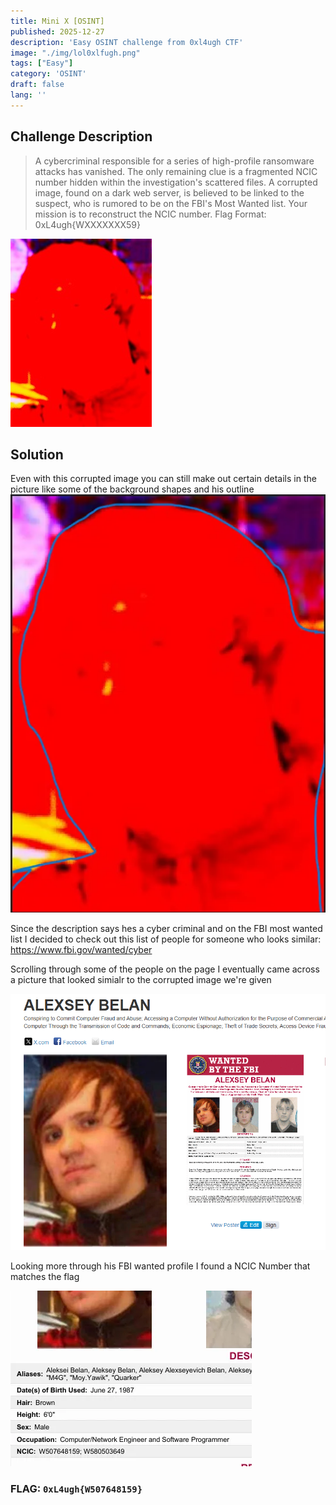 ```yaml
---
title: Mini X [OSINT]
published: 2025-12-27
description: 'Easy OSINT challenge from 0xl4ugh CTF'
image: "./img/lol0xlfugh.png"
tags: ["Easy"]
category: 'OSINT'
draft: false 
lang: ''
---
```


## Challenge Description

> A cybercriminal responsible for a series of high-profile ransomware attacks has vanished. The only remaining clue is a fragmented NCIC number hidden within the investigation's scattered files. A corrupted image, found on a dark web server, is believed to be linked to the suspect, who is rumored to be on the FBI's Most Wanted list. Your mission is to reconstruct the NCIC number. Flag Format: 0xL4ugh{WXXXXXXX59}

![Corruted img](./img/corrupt.jpg "Corruted img")

## Solution

Even with this corrupted image you can still make out certain details in the picture like some of the background shapes and his outline
![Outline](./img/outline.png "Outline")

Since the description says hes a cyber criminal and on the FBI most wanted list I decided to check out this list of people for someone who looks similar: https://www.fbi.gov/wanted/cyber 

Scrolling through some of the people on the page I eventually came across a picture that looked simialr to the corrupted image we're given

![Alexesy](./img/alexesy.png "Alexesy")

Looking more through his FBI wanted profile I found a NCIC Number that matches the flag

![NCIC](./img/ncic.png "NCIC")

### FLAG: ``0xL4ugh{W507648159}``



